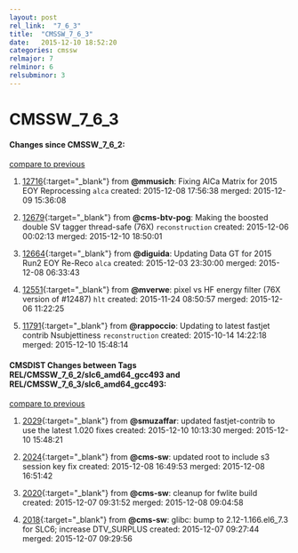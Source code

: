 ```yaml
---
layout: post
rel_link:  "7_6_3"
title:  "CMSSW_7_6_3"
date:   2015-12-10 18:52:20
categories: cmssw
relmajor: 7
relminor: 6
relsubminor: 3
---
```


# CMSSW_7_6_3
#### Changes since CMSSW_7_6_2:

[compare to previous](https://github.com/cms-sw/cmssw/compare/CMSSW_7_6_2...CMSSW_7_6_3)



1. [12716](http://github.com/cms-sw/cmssw/pull/12716){:target="_blank"}  from **@mmusich**: Fixing AlCa Matrix for 2015 EOY Reprocessing `alca`  created: 2015-12-08 17:56:38 merged: 2015-12-09 15:36:08

2. [12679](http://github.com/cms-sw/cmssw/pull/12679){:target="_blank"}  from **@cms-btv-pog**: Making the boosted double SV tagger thread-safe (76X) `reconstruction`  created: 2015-12-06 00:02:13 merged: 2015-12-10 18:50:01

3. [12664](http://github.com/cms-sw/cmssw/pull/12664){:target="_blank"}  from **@diguida**: Updating Data GT for 2015 Run2 EOY Re-Reco `alca`  created: 2015-12-03 23:30:00 merged: 2015-12-08 06:33:43

4. [12551](http://github.com/cms-sw/cmssw/pull/12551){:target="_blank"}  from **@mverwe**: pixel vs HF energy filter (76X version of #12487) `hlt`  created: 2015-11-24 08:50:57 merged: 2015-12-06 11:22:25

5. [11791](http://github.com/cms-sw/cmssw/pull/11791){:target="_blank"}  from **@rappoccio**: Updating to latest fastjet contrib Nsubjettiness `reconstruction`  created: 2015-10-14 14:22:18 merged: 2015-12-10 15:48:14

#### CMSDIST Changes between Tags REL/CMSSW_7_6_2/slc6_amd64_gcc493 and REL/CMSSW_7_6_3/slc6_amd64_gcc493:

[compare to previous](https://github.com/cms-sw/cmsdist/compare/REL/CMSSW_7_6_2/slc6_amd64_gcc493...REL/CMSSW_7_6_3/slc6_amd64_gcc493)



1. [2029](http://github.com/cms-sw/cmsdist/pull/2029){:target="_blank"}  from **@smuzaffar**: updated fastjet-contrib to use the latest 1.020 fixes created: 2015-12-10 10:13:30 merged: 2015-12-10 15:48:21

2. [2024](http://github.com/cms-sw/cmsdist/pull/2024){:target="_blank"}  from **@cms-sw**: updated root to include s3 session key fix created: 2015-12-08 16:49:53 merged: 2015-12-08 16:51:42

3. [2020](http://github.com/cms-sw/cmsdist/pull/2020){:target="_blank"}  from **@cms-sw**: cleanup for fwlite build created: 2015-12-07 09:31:52 merged: 2015-12-08 09:04:58

4. [2018](http://github.com/cms-sw/cmsdist/pull/2018){:target="_blank"}  from **@cms-sw**: glibc: bump to 2.12-1.166.el6_7.3 for SLC6; increase DTV_SURPLUS created: 2015-12-07 09:27:44 merged: 2015-12-07 09:29:56
